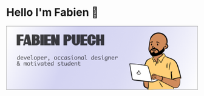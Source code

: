# Hello I'm Fabien 👋

![Banner of my github profile](./assets/github-banner.png "Picture of my github profile")

